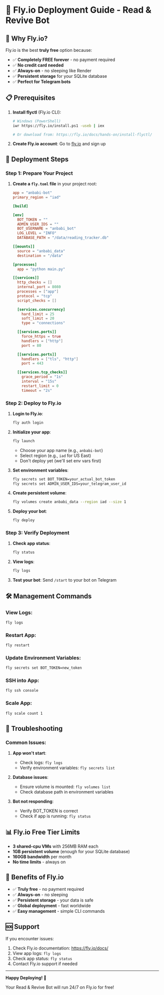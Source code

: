 # 🚀 Fly.io Deployment Guide - Read & Revive Bot

## 🎯 **Why Fly.io?**

Fly.io is the best **truly free** option because:
- ✅ **Completely FREE forever** - no payment required
- ✅ **No credit card needed**
- ✅ **Always-on** - no sleeping like Render
- ✅ **Persistent storage** for your SQLite database
- ✅ **Perfect for Telegram bots**

## 📋 **Prerequisites**

1. **Install flyctl** (Fly.io CLI):
   ```bash
   # Windows (PowerShell)
   iwr https://fly.io/install.ps1 -useb | iex
   
   # Or download from: https://fly.io/docs/hands-on/install-flyctl/
   ```

2. **Create Fly.io account**: Go to [fly.io](https://fly.io) and sign up

## 🚀 **Deployment Steps**

### Step 1: Prepare Your Project

1. **Create a `fly.toml` file** in your project root:
   ```toml
   app = "anbabi-bot"
   primary_region = "iad"

   [build]

   [env]
     BOT_TOKEN = ""
     ADMIN_USER_IDS = ""
     BOT_USERNAME = "anbabi_bot"
     LOG_LEVEL = "INFO"
     DATABASE_PATH = "/data/reading_tracker.db"

   [[mounts]]
     source = "anbabi_data"
     destination = "/data"

   [processes]
     app = "python main.py"

   [[services]]
     http_checks = []
     internal_port = 8080
     processes = ["app"]
     protocol = "tcp"
     script_checks = []

     [services.concurrency]
       hard_limit = 25
       soft_limit = 20
       type = "connections"

     [[services.ports]]
       force_https = true
       handlers = ["http"]
       port = 80

     [[services.ports]]
       handlers = ["tls", "http"]
       port = 443

     [[services.tcp_checks]]
       grace_period = "1s"
       interval = "15s"
       restart_limit = 0
       timeout = "2s"
   ```

### Step 2: Deploy to Fly.io

1. **Login to Fly.io**:
   ```bash
   fly auth login
   ```

2. **Initialize your app**:
   ```bash
   fly launch
   ```
   - Choose your app name (e.g., `anbabi-bot`)
   - Select region (e.g., `iad` for US East)
   - Don't deploy yet (we'll set env vars first)

3. **Set environment variables**:
   ```bash
   fly secrets set BOT_TOKEN=your_actual_bot_token
   fly secrets set ADMIN_USER_IDS=your_telegram_user_id
   ```

4. **Create persistent volume**:
   ```bash
   fly volumes create anbabi_data --region iad --size 1
   ```

5. **Deploy your bot**:
   ```bash
   fly deploy
   ```

### Step 3: Verify Deployment

1. **Check app status**:
   ```bash
   fly status
   ```

2. **View logs**:
   ```bash
   fly logs
   ```

3. **Test your bot**: Send `/start` to your bot on Telegram

## 🛠️ **Management Commands**

### **View Logs**:
```bash
fly logs
```

### **Restart App**:
```bash
fly restart
```

### **Update Environment Variables**:
```bash
fly secrets set BOT_TOKEN=new_token
```

### **SSH into App**:
```bash
fly ssh console
```

### **Scale App**:
```bash
fly scale count 1
```

## 🔧 **Troubleshooting**

### **Common Issues:**

1. **App won't start**:
   - Check logs: `fly logs`
   - Verify environment variables: `fly secrets list`

2. **Database issues**:
   - Ensure volume is mounted: `fly volumes list`
   - Check database path in environment variables

3. **Bot not responding**:
   - Verify BOT_TOKEN is correct
   - Check if app is running: `fly status`

## 📊 **Fly.io Free Tier Limits**

- **3 shared-cpu VMs** with 256MB RAM each
- **1GB persistent volume** (enough for your SQLite database)
- **160GB bandwidth** per month
- **No time limits** - always on

## 🎉 **Benefits of Fly.io**

- ✅ **Truly free** - no payment required
- ✅ **Always-on** - no sleeping
- ✅ **Persistent storage** - your data is safe
- ✅ **Global deployment** - fast worldwide
- ✅ **Easy management** - simple CLI commands

## 🆘 **Support**

If you encounter issues:
1. Check Fly.io documentation: https://fly.io/docs/
2. View app logs: `fly logs`
3. Check app status: `fly status`
4. Contact Fly.io support if needed

---

**Happy Deploying! 🎉**

Your Read & Revive Bot will run 24/7 on Fly.io for free!
